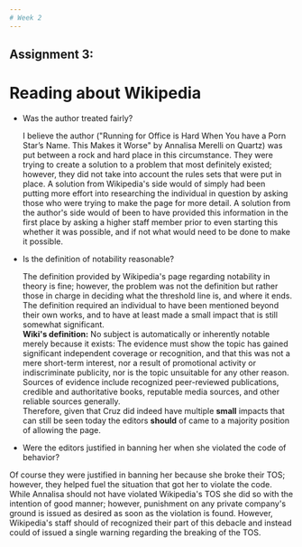 ```yaml
---
# Week 2
---
```

## Assignment 3:

# Reading about Wikipedia

  * Was the author treated fairly?  
  
    I believe the author ("Running for Office is Hard When You have a Porn Star’s Name. This Makes it Worse" by Annalisa Merelli on Quartz) was put between a rock and hard place in this circumstance. They were trying to create a solution to a problem that most definitely existed; however, they did not take into account the rules sets that were put in place. A solution from Wikipedia's side would of simply had been putting more effort into researching the individual in question by asking those who were trying to make the page for more detail. A solution from the author's side would of been to have provided this information in the first place by asking a higher staff member prior to even starting this whether it was possible, and if not what would need to be done to make it possible.
    
  *  Is the definition of notability reasonable?  
  
     The definition provided by Wikipedia's page regarding notability in theory is fine; however, the problem was not the definition but rather those in charge in deciding what the threshold line is, and where it ends. The definition required an individual to have been mentioned beyond their own works, and to have at least made a small impact that is still somewhat significant.  
    __Wiki's definition:__
    No subject is automatically or inherently notable merely because it exists: The evidence must show the topic has gained significant independent coverage or recognition, and that this was not a mere short-term interest, nor a result of promotional activity or indiscriminate publicity, nor is the topic unsuitable for any other reason. Sources of evidence include recognized peer-reviewed publications, credible and authoritative books, reputable media sources, and other reliable sources generally.    
    Therefore, given that Cruz did indeed have multiple __small__ impacts that can still be seen today the editors __should__ of came to a majority position of allowing the page.   
    
  * Were the editors justified in banning her when she violated the code of behavior?  
  
   Of course they were justified in banning her because she broke their TOS; however, they helped fuel the situation that got her to violate the code. While Annalisa should not have violated Wikipedia's TOS she did so with the intention of good manner; however, punishment on any private company's ground is issued as desired as soon as the violation is found. However, Wikipedia's staff should of recognized their part of this debacle and instead could of issued a single warning regarding the breaking of the TOS.
